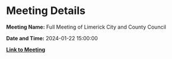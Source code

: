 # Meeting Details

**Meeting Name:** Full Meeting of Limerick City and County Council

**Date and Time:** 2024-01-22 15:00:00

**[Link to Meeting](https://www.limerick.ie/council/whats-on/full-meeting-of-limerick-city-and-county-council-5)**

